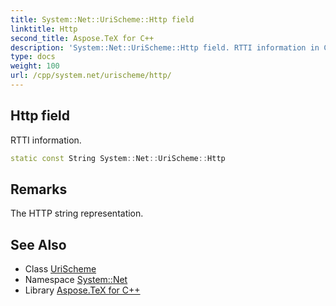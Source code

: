 ```yaml
---
title: System::Net::UriScheme::Http field
linktitle: Http
second_title: Aspose.TeX for C++
description: 'System::Net::UriScheme::Http field. RTTI information in C++.'
type: docs
weight: 100
url: /cpp/system.net/urischeme/http/
---
```

## Http field


RTTI information.

```cpp
static const String System::Net::UriScheme::Http
```

## Remarks


The HTTP string representation. 
## See Also

* Class [UriScheme](../)
* Namespace [System::Net](../../)
* Library [Aspose.TeX for C++](../../../)
